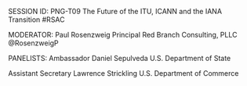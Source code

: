 SESSION ID: PNG-T09
The Future of the ITU, ICANN and the IANA Transition
#RSAC

MODERATOR:
Paul Rosenzweig
Principal Red Branch Consulting, PLLC @RosenzweigP

PANELISTS:
Ambassador Daniel Sepulveda
U.S. Department of State

Assistant Secretary Lawrence Strickling
U.S. Department of Commerce

